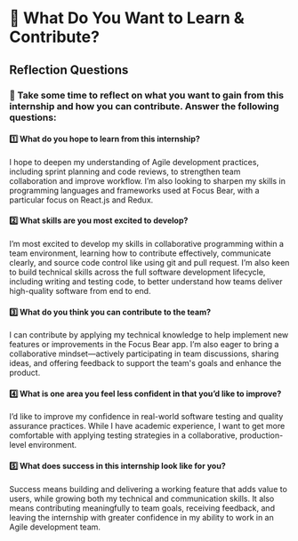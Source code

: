 # 📌 What Do You Want to Learn & Contribute?

## Reflection Questions

### 📌 Take some time to reflect on what you want to gain from this internship and how you can contribute. Answer the following questions:

#### 1️⃣ What do you hope to learn from this internship?

I hope to deepen my understanding of Agile development practices, including sprint planning and code reviews, to strengthen team collaboration and improve workflow. I’m also looking to sharpen my skills in programming languages and frameworks used at Focus Bear, with a particular focus on React.js and Redux.

#### 2️⃣ What skills are you most excited to develop?

I’m most excited to develop my skills in collaborative programming within a team environment, learning how to contribute effectively, communicate clearly, and source code control like using git and pull request. I’m also keen to build technical skills across the full software development lifecycle, including writing and testing code, to better understand how teams deliver high-quality software from end to end.

#### 3️⃣ What do you think you can contribute to the team?

I can contribute by applying my technical knowledge to help implement new features or improvements in the Focus Bear app. I’m also eager to bring a collaborative mindset—actively participating in team discussions, sharing ideas, and offering feedback to support the team's goals and enhance the product.

#### 4️⃣ What is one area you feel less confident in that you’d like to improve?

I’d like to improve my confidence in real-world software testing and quality assurance practices. While I have academic experience, I want to get more comfortable with applying testing strategies in a collaborative, production-level environment.

#### 5️⃣ What does success in this internship look like for you?

Success means building and delivering a working feature that adds value to users, while growing both my technical and communication skills. It also means contributing meaningfully to team goals, receiving feedback, and leaving the internship with greater confidence in my ability to work in an Agile development team.
